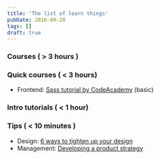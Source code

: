 ```yaml
---
title: 'The list of learn things'
pubDate: 2016-09-20
tags: []
draft: true
---
```


### Courses ( > 3 hours )

### Quick courses ( < 3 hours)

- Frontend: [Sass tutorial by CodeAcademy](https://www.codecademy.com/en/courses/learn-sass/l) (basic)

### Intro tutorials ( < 1 hour)

### Tips ( < 10 minutes )

- Design: [6 ways to tighten up your design](http://blog.invisionapp.com/6-ways-to-tighten-up-your-designs/)
- Management: [Developing a product strategy](http://blog.invisionapp.com/how-to-develop-a-product-strategy/)

